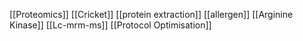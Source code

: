 [[Proteomics]]
[[Cricket]]
[[protein extraction]]
[[allergen]]
[[Arginine Kinase]]
[[Lc-mrm-ms]]
[[Protocol Optimisation]]
